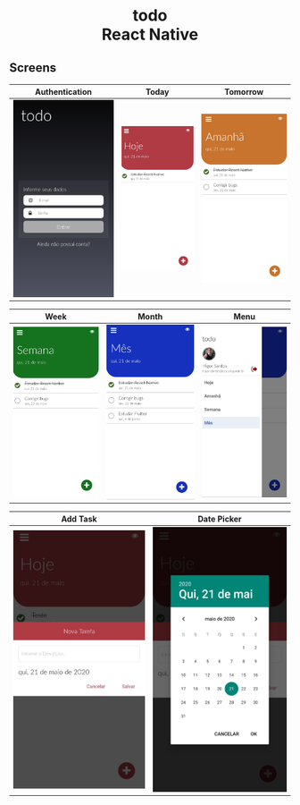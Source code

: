 <h1 align="center">
    todo<br />
    React Native
</h1>

## Screens

| Authentication | Today | Tomorrow |
|:----------:|:----------:|:----------:|
|![auth](.github/auth.jpg) |![today](.github/today.jpg) | ![tomorrow](.github/tomorrow.jpg) |

| Week | Month | Menu |
|:----------:|:----------:|:----------:|
|![week](.github/week.jpg) |![month](.github/month.jpg) | ![menu](.github/menu.jpg) |

| Add Task | Date Picker |
|:----------:|:----------:|
|![week](.github/add_tasks.jpg) |![month](.github/datetimepicker.jpg) |